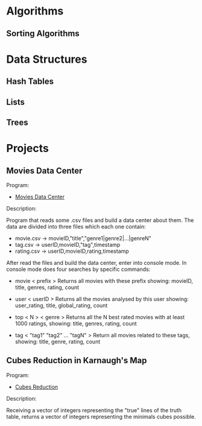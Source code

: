 # Algorithms

## Sorting Algorithms

# Data Structures

## Hash Tables

## Lists

## Trees

# Projects

## Movies Data Center
Program:
* [Movies Data Center]()

Description:

Program that reads some .csv files and build a data center about them.
The data are divided into three files which each one contain:

* movie.csv  -> movieID,"title","genre1|genre2|...|genreN"
* tag.csv    -> userID,movieID,"tag",timestamp
* rating.csv -> userID,movieID,rating,timestamp

After read the files and build the data center, enter into console mode.
In console mode does four searches by specific commands:

* movie < prefix >
Returns all movies with these prefix showing:
movieID, title, genres, rating, count

* user < userID >
Returns all the movies analysed by this user showing:
user_rating, title, global_rating, count

* top < N > < genre >
Returns all the N best rated movies with at least 1000 ratings, showing:
title, genres, rating, count

* tag < "tag1" "tag2" ... "tagN" >
Return all movies related to these tags, showing:
title, genre, rating, count


## Cubes Reduction in Karnaugh's Map
Program:
* [Cubes Reduction]()

Description:

Receiving a vector of integers representing the "true" lines of the truth table, returns a vector of integers representing the minimals cubes possible.